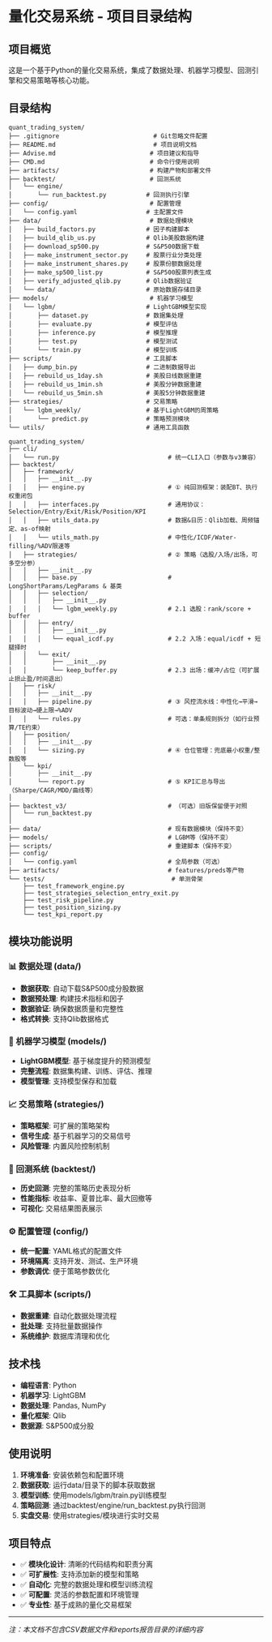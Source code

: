 # 量化交易系统 - 项目目录结构
 
## 项目概览

这是一个基于Python的量化交易系统，集成了数据处理、机器学习模型、回测引擎和交易策略等核心功能。

## 目录结构

```
quant_trading_system/
├── .gitignore                          # Git忽略文件配置
├── README.md                           # 项目说明文档
├── Advise.md                          # 项目建议和指导
├── CMD.md                             # 命令行使用说明
├── artifacts/                         # 构建产物和部署文件
├── backtest/                          # 回测系统
│   └── engine/
│       └── run_backtest.py           # 回测执行引擎
├── config/                            # 配置管理
│   └── config.yaml                   # 主配置文件
├── data/                              # 数据处理模块
│   ├── build_factors.py              # 因子构建脚本
│   ├── build_qlib_us.py              # Qlib美股数据构建
│   ├── download_sp500.py             # S&P500数据下载
│   ├── make_instrument_sector.py     # 股票行业分类处理
│   ├── make_instrument_shares.py     # 股票份额数据处理
│   ├── make_sp500_list.py            # S&P500股票列表生成
│   ├── verify_adjusted_qlib.py       # Qlib数据验证
│   └── data/                         # 原始数据存储目录
├── models/                            # 机器学习模型
│   └── lgbm/                         # LightGBM模型实现
│       ├── dataset.py                # 数据集处理
│       ├── evaluate.py               # 模型评估
│       ├── inference.py              # 模型推理
│       ├── test.py                   # 模型测试
│       └── train.py                  # 模型训练
├── scripts/                          # 工具脚本
│   ├── dump_bin.py                   # 二进制数据导出
│   ├── rebuild_us_1day.sh            # 美股日线数据重建
│   ├── rebuild_us_1min.sh            # 美股分钟数据重建
│   └── rebuild_us_5min.sh            # 美股5分钟数据重建
├── strategies/                       # 交易策略
│   └── lgbm_weekly/                  # 基于LightGBM的周策略
│       └── predict.py                # 策略预测模块
└── utils/                            # 通用工具函数
```

```
quant_trading_system/
├── cli/
│   └── run.py                              # 统一CLI入口（参数与v3兼容）
├── backtest/
│   ├── framework/
│   │   ├── __init__.py
│   │   ├── engine.py                       # ① 纯回测框架：装配BT、执行权重闭包
│   │   ├── interfaces.py                   # 通用协议：Selection/Entry/Exit/Risk/Position/KPI
│   │   ├── utils_data.py                   # 数据&日历：Qlib加载、周频锚定、as-of映射
│   │   └── utils_math.py                   # 中性化/ICDF/Water-filling/%ADV限速等
│   ├── strategies/                         # ② 策略（选股/入场/出场，可多空分参）
│   │   ├── __init__.py
│   │   ├── base.py                         # LongShortParams/LegParams & 基类
│   │   ├── selection/
│   │   │   ├── __init__.py
│   │   │   └── lgbm_weekly.py              # 2.1 选股：rank/score + buffer
│   │   ├── entry/
│   │   │   ├── __init__.py
│   │   │   └── equal_icdf.py               # 2.2 入场：equal/icdf + 短腿择时
│   │   └── exit/
│   │       ├── __init__.py
│   │       └── keep_buffer.py              # 2.3 出场：缓冲/占位（可扩展止损止盈/时间退出）
│   ├── risk/
│   │   ├── __init__.py
│   │   ├── pipeline.py                     # ③ 风控流水线：中性化→平滑→目标波动→硬上限→%ADV
│   │   └── rules.py                        # 可选：单条规则拆分（如行业预算/TE约束）
│   ├── position/
│   │   ├── __init__.py
│   │   └── sizing.py                       # ④ 仓位管理：兜底最小权重/整数股等
│   └── kpi/
│       ├── __init__.py
│       └── report.py                       # ⑤ KPI汇总与导出（Sharpe/CAGR/MDD/曲线等）
│
├── backtest_v3/                            # （可选）旧版保留便于对照
│   └── run_backtest.py
│
├── data/                                   # 现有数据模块（保持不变）
├── models/                                 # LGBM等（保持不变）
├── scripts/                                # 重建脚本（保持不变）
├── config/
│   └── config.yaml                         # 全局参数（可选）
├── artifacts/                              # features/preds等产物
└── tests/                                   # 单测骨架
    ├── test_framework_engine.py
    ├── test_strategies_selection_entry_exit.py
    ├── test_risk_pipeline.py
    ├── test_position_sizing.py
    └── test_kpi_report.py

```

## 模块功能说明

### 📊 数据处理 (data/)
- **数据获取**: 自动下载S&P500成分股数据
- **数据预处理**: 构建技术指标和因子
- **数据验证**: 确保数据质量和完整性
- **格式转换**: 支持Qlib数据格式

### 🤖 机器学习模型 (models/)
- **LightGBM模型**: 基于梯度提升的预测模型
- **完整流程**: 数据集构建、训练、评估、推理
- **模型管理**: 支持模型保存和加载

### 📈 交易策略 (strategies/)
- **策略框架**: 可扩展的策略架构
- **信号生成**: 基于机器学习的交易信号
- **风险管理**: 内置风险控制机制

### 🔄 回测系统 (backtest/)
- **历史回测**: 完整的策略历史表现分析
- **性能指标**: 收益率、夏普比率、最大回撤等
- **可视化**: 交易结果图表展示

### ⚙️ 配置管理 (config/)
- **统一配置**: YAML格式的配置文件
- **环境隔离**: 支持开发、测试、生产环境
- **参数调优**: 便于策略参数优化

### 🛠️ 工具脚本 (scripts/)
- **数据重建**: 自动化数据处理流程
- **批处理**: 支持批量数据操作
- **系统维护**: 数据库清理和优化

## 技术栈

- **编程语言**: Python
- **机器学习**: LightGBM
- **数据处理**: Pandas, NumPy
- **量化框架**: Qlib
- **数据源**: S&P500成分股

## 使用说明

1. **环境准备**: 安装依赖包和配置环境
2. **数据获取**: 运行data/目录下的脚本获取数据
3. **模型训练**: 使用models/lgbm/train.py训练模型
4. **策略回测**: 通过backtest/engine/run_backtest.py执行回测
5. **实盘交易**: 使用strategies/模块进行实时交易

## 项目特点

- ✅ **模块化设计**: 清晰的代码结构和职责分离
- ✅ **可扩展性**: 支持添加新的模型和策略
- ✅ **自动化**: 完整的数据处理和模型训练流程
- ✅ **可配置**: 灵活的参数配置和环境管理
- ✅ **专业性**: 基于成熟的量化交易框架

---

*注：本文档不包含CSV数据文件和reports报告目录的详细内容*
